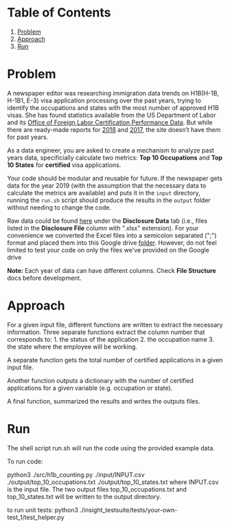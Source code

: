 # Table of Contents
1. [Problem](README.md#problem)
2. [Approach](README.md#approach)
3. [Run](README.md#run)

# Problem

A newspaper editor was researching immigration data trends on H1B(H-1B, H-1B1, E-3) visa application processing over the past years, trying to identify the occupations and states with the most number of approved H1B visas. She has found statistics available from the US Department of Labor and its [Office of Foreign Labor Certification Performance Data](https://www.foreignlaborcert.doleta.gov/performancedata.cfm#dis). But while there are ready-made reports for [2018](https://www.foreignlaborcert.doleta.gov/pdf/PerformanceData/2018/H-1B_Selected_Statistics_FY2018_Q4.pdf) and [2017](https://www.foreignlaborcert.doleta.gov/pdf/PerformanceData/2017/H-1B_Selected_Statistics_FY2017.pdf), the site doesn’t have them for past years. 

As a data engineer, you are asked to create a mechanism to analyze past years data, specificially calculate two metrics: **Top 10 Occupations** and **Top 10 States** for **certified** visa applications.

Your code should be modular and reusable for future. If the newspaper gets data for the year 2019 (with the assumption that the necessary data to calculate the metrics are available) and puts it in the `input` directory, running the `run.sh` script should produce the results in the `output` folder without needing to change the code.

Raw data could be found [here](https://www.foreignlaborcert.doleta.gov/performancedata.cfm) under the __Disclosure Data__ tab (i.e., files listed in the __Disclosure File__ column with ".xlsx" extension). 
For your convenience we converted the Excel files into a semicolon separated (";") format and placed them into this Google drive [folder](https://drive.google.com/drive/folders/1Nti6ClUfibsXSQw5PUIWfVGSIrpuwyxf?usp=sharing). However, do not feel limited to test your code on only the files we've provided on the Google drive 

**Note:** Each year of data can have different columns. Check **File Structure** docs before development. 


# Approach

For a given input file, different functions are written to extract the necessary information. Three separate functions extract the column number that corresponds to: 1. the status of the application 2. the occupation name 3. the state where the employee will be working. 

A separate function gets the total number of certified applications in a given input file. 

Another function outputs a dictionary with the number of certified applications for a given variable (e.g. occupation or state).

A final function, summarized the results and writes the outputs files. 


# Run

The shell script run.sh will run the code using the provided example data. 

To run code:

python3 ./src/h1b_counting.py ./input/INPUT.csv ./output/top_10_occupations.txt ./output/top_10_states.txt
where INPUT.csv is the input file. The two output files top_10_occupations.txt and top_10_states.txt will be written to the output directory. 

to run unit tests:
python3 ./insight_testsuite/tests/your-own-test_1/test_helper.py
